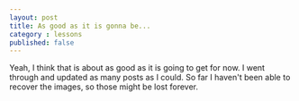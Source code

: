 ```yaml
---
layout: post
title: As good as it is gonna be...
category : lessons
published: false
---
```


Yeah, I think that is about as good as it is going to get for now. I went through and updated as many posts as I could. So far I haven't been able to recover the images, so those might be lost forever.